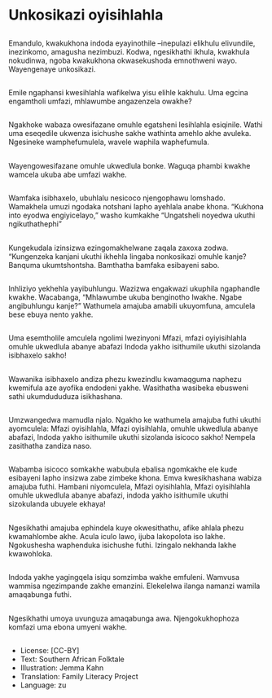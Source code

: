 # Unkosikazi oyisihlahla

##
Emandulo, kwakukhona indoda eyayinothile –inepulazi elikhulu elivundile, inezinkomo,
amagusha nezimbuzi. Kodwa, ngesikhathi ikhula, kwakhula nokudinwa, ngoba kwakukhona
okwasekushoda emnothweni wayo. Wayengenaye unkosikazi.

##
Emile ngaphansi kwesihlahla
wafikelwa yisu elihle kakhulu.
Uma egcina engamtholi umfazi,
mhlawumbe angazenzela owakhe?

##
Ngakhoke wabaza owesifazane
omuhle egatsheni lesihlahla
esiqinile.
Wathi uma eseqedile ukwenza
isichushe sakhe wathinta amehlo
akhe avuleka. Ngesineke
wamphefumulela, wavele waphila
waphefumula.

##
Wayengowesifazane omuhle
ukwedlula bonke.
Waguqa phambi kwakhe wamcela
ukuba abe umfazi wakhe.

##
Wamfaka isibhaxelo, ubuhlalu
nesicoco njengophawu lomshado.
Wamakhela umuzi ngodaka
notshani lapho ayehlala anabe
khona.
“Kukhona into eyodwa
engiyicelayo,” washo kumkakhe
“Ungatsheli noyedwa ukuthi
ngikuthathephi”

##
Kungekudala izinsizwa
ezingomakhelwane zaqala zaxoxa
zodwa.
“Kungenzeka kanjani ukuthi ikhehla
lingaba nonkosikazi omuhle kanje?
Banquma ukumtshontsha.
Bamthatha bamfaka esibayeni
sabo.

##
Inhliziyo yekhehla yayibuhlungu.
Wazizwa engakwazi ukuphila
ngaphandle kwakhe.
Wacabanga, “Mhlawumbe ukuba
benginotho lwakhe. Ngabe
angibuhlungu kanje?”
Wathumela amajuba amabili
ukuyomfuna, amculela bese ebuya
nento yakhe.

##
Uma esemtholile amculela ngolimi
lwezinyoni
Mfazi, mfazi oyiyisihlahla omuhle
ukwedlula abanye abafazi
Indoda yakho isithumile ukuthi
sizolanda isibhaxelo sakho!

##
Wawanika isibhaxelo andiza phezu kwezindlu kwamaqguma naphezu kwemifula aze ayofika
endodeni yakhe. Wasithatha wasibeka ebusweni sathi ukumdududuza isikhashana.

##
Umzwangedwa mamudla njalo.
Ngakho ke wathumela amajuba
futhi ukuthi ayomculela:
Mfazi oyisihlahla,
Mfazi oyisihlahla,
omuhle ukwedlula abanye abafazi,
Indoda yakho isithumile ukuthi
sizolanda isicoco sakho!
Nempela zasithatha zandiza naso.

##
Wabamba isicoco somkakhe
wabubula ebalisa ngomkakhe ele
kude esibayeni lapho insizwa zabe
zimbeke khona.
Emva kwesikhashana wabiza
amajuba futhi. Hambani
niyomculela,
Mfazi oyisihlahla,
Mfazi oyisihlahla omuhle ukwedlula
abanye abafazi, indoda yakho
isithumile ukuthi sizokulanda
ubuyele ekhaya!

##
Ngesikhathi amajuba ephindela
kuye okwesithathu, afike ahlala
phezu kwamahlombe akhe. Acula
iculo lawo, ijuba lakopolota iso
lakhe.
Ngokushesha waphenduka
isichushe futhi. Izingalo nekhanda
lakhe kwawohloka.

##
Indoda yakhe yagingqela isiqu
somzimba wakhe emfuleni.
Wamvusa wammisa ngezimpande
zakhe emanzini. Elekelelwa ilanga
namanzi wamila amaqabunga futhi.

##
Ngesikhathi umoya uvunguza
amaqabunga awa.
Njengokukhophoza komfazi uma
ebona umyeni wakhe.

##
* License: [CC-BY]
* Text: Southern African Folktale
* Illustration: Jemma Kahn
* Translation: Family Literacy Project
* Language: zu
